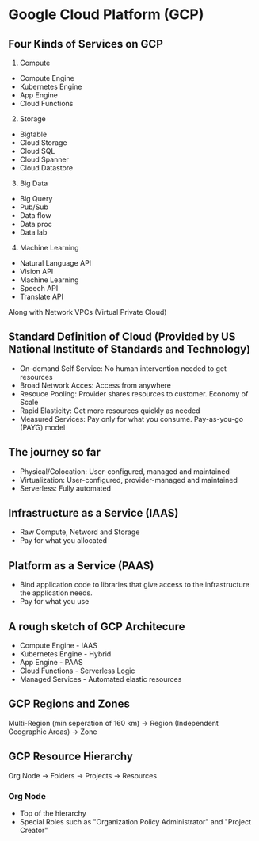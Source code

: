# Google Cloud Platform (GCP)
## Four Kinds of Services on GCP
1. Compute
- Compute Engine
- Kubernetes Engine
- App Engine
- Cloud Functions
2. Storage
- Bigtable
- Cloud Storage
- Cloud SQL
- Cloud Spanner
- Cloud Datastore
3. Big Data
- Big Query
- Pub/Sub
- Data flow
- Data proc
- Data lab
4. Machine Learning
- Natural Language API
- Vision API
- Machine Learning
- Speech API
- Translate API

Along with Network VPCs (Virtual Private Cloud)

## Standard Definition of Cloud (Provided by US National Institute of Standards and Technology)
- On-demand Self Service: No human intervention needed to get resources
- Broad Network Acces: Access from anywhere
- Resouce Pooling: Provider shares resources to customer. Economy of Scale
- Rapid Elasticity: Get more resources quickly as needed
- Measured Services: Pay only for what you consume. Pay-as-you-go (PAYG) model

## The journey so far
- Physical/Colocation: User-configured, managed and maintained
- Virtualization: User-configured, provider-managed and maintained
- Serverless: Fully automated

## Infrastructure as a Service (IAAS)
- Raw Compute, Netword and Storage
- Pay for what you allocated

## Platform as a Service (PAAS)
- Bind application code to libraries that give access to the infrastructure the application needs.
- Pay for what you use

## A rough sketch of GCP Architecure
- Compute Engine - IAAS
- Kubernetes Engine - Hybrid
- App Engine - PAAS
- Cloud Functions - Serverless Logic
- Managed Services - Automated elastic resources

## GCP Regions and Zones
Multi-Region (min seperation of 160 km) -> Region (Independent Geographic Areas) -> Zone

## GCP Resource Hierarchy
Org Node -> Folders -> Projects -> Resources

### Org Node
- Top of the hierarchy
- Special Roles such as "Organization Policy Administrator" and "Project Creator"


